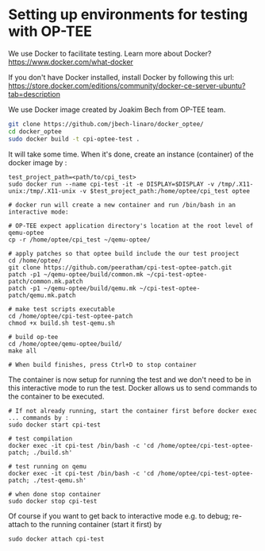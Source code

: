 Setting up environments for testing with OP-TEE
=====================

We use Docker to facilitate testing. Learn more about Docker? https://www.docker.com/what-docker

If you don't have Docker installed, install Docker by following this url:
https://store.docker.com/editions/community/docker-ce-server-ubuntu?tab=description 

We use Docker image created by Joakim Bech from OP-TEE team.

```bash
git clone https://github.com/jbech-linaro/docker_optee/
cd docker_optee
sudo docker build -t cpi-optee-test .

```
It will take some time.  When it's done, create an instance (container) of the docker image by :

```
test_project_path=<path/to/cpi_test>
sudo docker run --name cpi-test -it -e DISPLAY=$DISPLAY -v /tmp/.X11-unix:/tmp/.X11-unix -v $test_project_path:/home/optee/cpi_test optee

# docker run will create a new container and run /bin/bash in an interactive mode:

# OP-TEE expect application directory's location at the root level of qemu-optee
cp -r /home/optee/cpi_test ~/qemu-optee/

# apply patches so that optee build include the our test prooject
cd /home/optee/
git clone https://github.com/peeratham/cpi-test-optee-patch.git
patch -p1 ~/qemu-optee/build/common.mk ~/cpi-test-optee-patch/common.mk.patch
patch -p1 ~/qemu-optee/build/qemu.mk ~/cpi-test-optee-patch/qemu.mk.patch

# make test scripts executable
cd /home/optee/cpi-test-optee-patch
chmod +x build.sh test-qemu.sh

# build op-tee
cd /home/optee/qemu-optee/build/
make all

# When build finishes, press Ctrl+D to stop container
```
The container is now setup for running the test and we don't need to be in this interactive mode to run the test.
Docker allows us to send commands to the container to be executed. 

```
# If not already running, start the container first before docker exec ... commands by :
sudo docker start cpi-test

# test compilation
docker exec -it cpi-test /bin/bash -c 'cd /home/optee/cpi-test-optee-patch; ./build.sh'

# test running on qemu
docker exec -it cpi-test /bin/bash -c 'cd /home/optee/cpi-test-optee-patch; ./test-qemu.sh'

# when done stop container
sudo docker stop cpi-test

```
Of course if you want to get back to interactive mode e.g. to debug; re-attach to the running container (start it first) by 
```
sudo docker attach cpi-test
```
